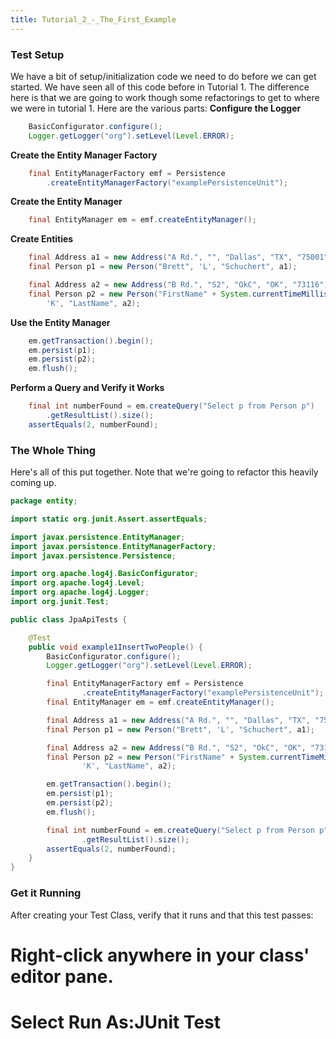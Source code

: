 ```yaml
---
title: Tutorial_2_-_The_First_Example
---
```

### Test Setup
We have a bit of setup/initialization code we need to do before we can get started. We have seen all of this code before in Tutorial 1. The difference here is that we are going to work though some refactorings to get to where we were in tutorial 1. Here are the various parts:
**Configure the Logger**
```java
    BasicConfigurator.configure();
    Logger.getLogger("org").setLevel(Level.ERROR);
```

**Create the Entity Manager Factory**
```java
    final EntityManagerFactory emf = Persistence
        .createEntityManagerFactory("examplePersistenceUnit");
```

**Create the Entity Manager**
```java
    final EntityManager em = emf.createEntityManager();
```

**Create Entities**
```java
    final Address a1 = new Address("A Rd.", "", "Dallas", "TX", "75001");
    final Person p1 = new Person("Brett", 'L', "Schuchert", a1);

    final Address a2 = new Address("B Rd.", "S2", "OkC", "OK", "73116");
    final Person p2 = new Person("FirstName" + System.currentTimeMillis(),
        'K', "LastName", a2);
```

**Use the Entity Manager**
```java
    em.getTransaction().begin();
    em.persist(p1);
    em.persist(p2);
    em.flush();
```

**Perform a Query and Verify it Works**
```java
    final int numberFound = em.createQuery("Select p from Person p")
        .getResultList().size();
    assertEquals(2, numberFound);
```

### The Whole Thing
Here's all of this put together. Note that we're going to refactor this heavily coming up.
```java
package entity;

import static org.junit.Assert.assertEquals;

import javax.persistence.EntityManager;
import javax.persistence.EntityManagerFactory;
import javax.persistence.Persistence;

import org.apache.log4j.BasicConfigurator;
import org.apache.log4j.Level;
import org.apache.log4j.Logger;
import org.junit.Test;

public class JpaApiTests {

    @Test
    public void example1InsertTwoPeople() {
        BasicConfigurator.configure();
        Logger.getLogger("org").setLevel(Level.ERROR);

        final EntityManagerFactory emf = Persistence
                .createEntityManagerFactory("examplePersistenceUnit");
        final EntityManager em = emf.createEntityManager();

        final Address a1 = new Address("A Rd.", "", "Dallas", "TX", "75001");
        final Person p1 = new Person("Brett", 'L', "Schuchert", a1);

        final Address a2 = new Address("B Rd.", "S2", "OkC", "OK", "73116");
        final Person p2 = new Person("FirstName" + System.currentTimeMillis(),
                'K', "LastName", a2);

        em.getTransaction().begin();
        em.persist(p1);
        em.persist(p2);
        em.flush();

        final int numberFound = em.createQuery("Select p from Person p")
                .getResultList().size();
        assertEquals(2, numberFound);
    }
}
```

### Get it Running
After creating your Test Class, verify that it runs and that this test passes:
# Right-click anywhere in your class' editor pane.
# Select **Run As:JUnit Test**